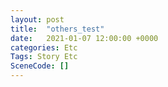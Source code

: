 ```yaml
---
layout: post
title:  "others_test"
date:   2021-01-07 12:00:00 +0000
categories: Etc
Tags: Story Etc
SceneCode: []
---
```

